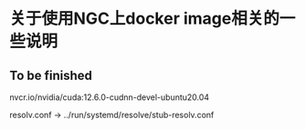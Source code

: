 # 关于使用NGC上docker image相关的一些说明
## To be finished


nvcr.io/nvidia/cuda:12.6.0-cudnn-devel-ubuntu20.04


resolv.conf -> ../run/systemd/resolve/stub-resolv.conf